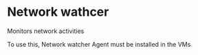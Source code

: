 # Network wathcer

Monitors network activities

To use this, Network watcher Agent must be installed in the VMs